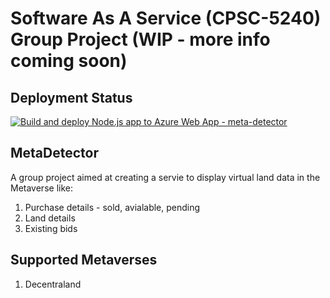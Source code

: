 # Software As A Service (CPSC-5240) Group Project (WIP - more info coming soon)

## Deployment Status
[![Build and deploy Node.js app to Azure Web App - meta-detector](https://github.com/gaaliciA1990/SaaSProject/actions/workflows/master_meta-detector.yml/badge.svg)](https://github.com/gaaliciA1990/SaaSProject/actions/workflows/master_meta-detector.yml)

## MetaDetector

A group project aimed at creating a servie to display virtual land data in the Metaverse like:
1. Purchase details - sold, avialable, pending
2. Land details
3. Existing bids

## Supported Metaverses
1. Decentraland
